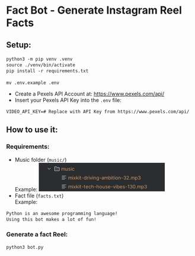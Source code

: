 # Fact Bot - Generate Instagram Reel Facts

## Setup:
```shell
python3 -m pip venv .venv
source ./venv/bin/activate
pip install -r requirements.txt

mv .env.example .env
```

- Create a Pexels API Account at: https://www.pexels.com/api/  
- Insert your Pexels API Key into the `.env` file:
```dotenv
VIDEO_API_KEY=# Replace with API Key from https://www.pexels.com/api/
```


## How to use it:

### Requirements:
- Music folder (`music/`)  
Example:
![img.png](images/img.png)
- Fact file (`facts.txt`)  
Example:
```text
Python is an awesome programming language!
Using this bot makes a lot of fun!
```

### Generate a fact Reel:
```shell
python3 bot.py
```
